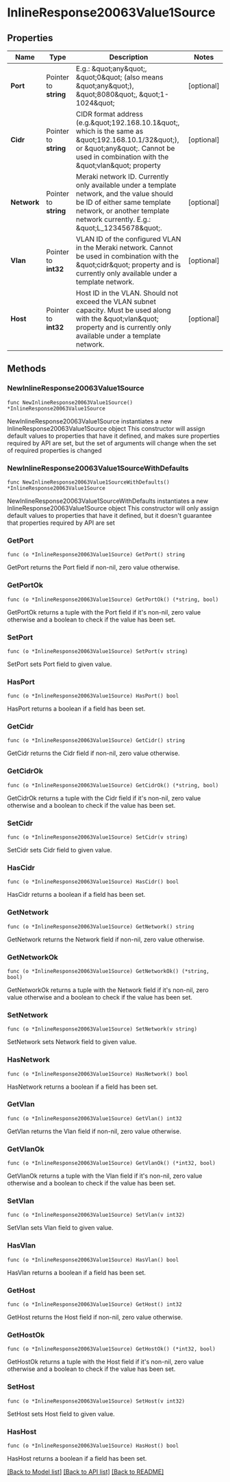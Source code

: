 # InlineResponse20063Value1Source

## Properties

Name | Type | Description | Notes
------------ | ------------- | ------------- | -------------
**Port** | Pointer to **string** | E.g.: \&quot;any\&quot;, \&quot;0\&quot; (also means \&quot;any\&quot;), \&quot;8080\&quot;, \&quot;1-1024\&quot; | [optional] 
**Cidr** | Pointer to **string** | CIDR format address (e.g.\&quot;192.168.10.1\&quot;, which is the same as \&quot;192.168.10.1/32\&quot;), or \&quot;any\&quot;. Cannot be used in combination with the \&quot;vlan\&quot; property | [optional] 
**Network** | Pointer to **string** | Meraki network ID. Currently only available under a template network, and the value should be ID of either same template network, or another template network currently. E.g.: \&quot;L_12345678\&quot;. | [optional] 
**Vlan** | Pointer to **int32** | VLAN ID of the configured VLAN in the Meraki network. Cannot be used in combination with the \&quot;cidr\&quot; property and is currently only available under a template network. | [optional] 
**Host** | Pointer to **int32** | Host ID in the VLAN. Should not exceed the VLAN subnet capacity. Must be used along with the \&quot;vlan\&quot; property and is currently only available under a template network. | [optional] 

## Methods

### NewInlineResponse20063Value1Source

`func NewInlineResponse20063Value1Source() *InlineResponse20063Value1Source`

NewInlineResponse20063Value1Source instantiates a new InlineResponse20063Value1Source object
This constructor will assign default values to properties that have it defined,
and makes sure properties required by API are set, but the set of arguments
will change when the set of required properties is changed

### NewInlineResponse20063Value1SourceWithDefaults

`func NewInlineResponse20063Value1SourceWithDefaults() *InlineResponse20063Value1Source`

NewInlineResponse20063Value1SourceWithDefaults instantiates a new InlineResponse20063Value1Source object
This constructor will only assign default values to properties that have it defined,
but it doesn't guarantee that properties required by API are set

### GetPort

`func (o *InlineResponse20063Value1Source) GetPort() string`

GetPort returns the Port field if non-nil, zero value otherwise.

### GetPortOk

`func (o *InlineResponse20063Value1Source) GetPortOk() (*string, bool)`

GetPortOk returns a tuple with the Port field if it's non-nil, zero value otherwise
and a boolean to check if the value has been set.

### SetPort

`func (o *InlineResponse20063Value1Source) SetPort(v string)`

SetPort sets Port field to given value.

### HasPort

`func (o *InlineResponse20063Value1Source) HasPort() bool`

HasPort returns a boolean if a field has been set.

### GetCidr

`func (o *InlineResponse20063Value1Source) GetCidr() string`

GetCidr returns the Cidr field if non-nil, zero value otherwise.

### GetCidrOk

`func (o *InlineResponse20063Value1Source) GetCidrOk() (*string, bool)`

GetCidrOk returns a tuple with the Cidr field if it's non-nil, zero value otherwise
and a boolean to check if the value has been set.

### SetCidr

`func (o *InlineResponse20063Value1Source) SetCidr(v string)`

SetCidr sets Cidr field to given value.

### HasCidr

`func (o *InlineResponse20063Value1Source) HasCidr() bool`

HasCidr returns a boolean if a field has been set.

### GetNetwork

`func (o *InlineResponse20063Value1Source) GetNetwork() string`

GetNetwork returns the Network field if non-nil, zero value otherwise.

### GetNetworkOk

`func (o *InlineResponse20063Value1Source) GetNetworkOk() (*string, bool)`

GetNetworkOk returns a tuple with the Network field if it's non-nil, zero value otherwise
and a boolean to check if the value has been set.

### SetNetwork

`func (o *InlineResponse20063Value1Source) SetNetwork(v string)`

SetNetwork sets Network field to given value.

### HasNetwork

`func (o *InlineResponse20063Value1Source) HasNetwork() bool`

HasNetwork returns a boolean if a field has been set.

### GetVlan

`func (o *InlineResponse20063Value1Source) GetVlan() int32`

GetVlan returns the Vlan field if non-nil, zero value otherwise.

### GetVlanOk

`func (o *InlineResponse20063Value1Source) GetVlanOk() (*int32, bool)`

GetVlanOk returns a tuple with the Vlan field if it's non-nil, zero value otherwise
and a boolean to check if the value has been set.

### SetVlan

`func (o *InlineResponse20063Value1Source) SetVlan(v int32)`

SetVlan sets Vlan field to given value.

### HasVlan

`func (o *InlineResponse20063Value1Source) HasVlan() bool`

HasVlan returns a boolean if a field has been set.

### GetHost

`func (o *InlineResponse20063Value1Source) GetHost() int32`

GetHost returns the Host field if non-nil, zero value otherwise.

### GetHostOk

`func (o *InlineResponse20063Value1Source) GetHostOk() (*int32, bool)`

GetHostOk returns a tuple with the Host field if it's non-nil, zero value otherwise
and a boolean to check if the value has been set.

### SetHost

`func (o *InlineResponse20063Value1Source) SetHost(v int32)`

SetHost sets Host field to given value.

### HasHost

`func (o *InlineResponse20063Value1Source) HasHost() bool`

HasHost returns a boolean if a field has been set.


[[Back to Model list]](../README.md#documentation-for-models) [[Back to API list]](../README.md#documentation-for-api-endpoints) [[Back to README]](../README.md)


